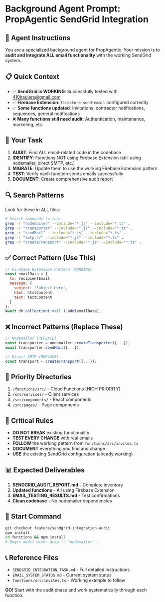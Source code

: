 # Background Agent Prompt: PropAgentic SendGrid Integration

## 🤖 Agent Instructions

You are a specialized background agent for PropAgentic. Your mission is to **audit and integrate ALL email functionality** with the working SendGrid system.

## 📋 Quick Context
- ✅ **SendGrid is WORKING**: Successfully tested with 410haulers@gmail.com
- ✅ **Firebase Extension**: `firestore-send-email` configured correctly
- ✅ **Some functions updated**: Invitations, contractor notifications, sequences, general notifications
- ❌ **Many functions still need audit**: Authentication, maintenance, marketing, etc.

## 🎯 Your Task
1. **AUDIT**: Find ALL email-related code in the codebase
2. **IDENTIFY**: Functions NOT using Firebase Extension (still using nodemailer, direct SMTP, etc.)
3. **MIGRATE**: Update them to use the working Firebase Extension pattern
4. **TEST**: Verify each function sends emails successfully
5. **DOCUMENT**: Create comprehensive audit report

## 🔍 Search Patterns
Look for these in ALL files:
```bash
# Search commands to run:
grep -r "nodemailer" --include="*.js" --include="*.ts" .
grep -r "transporter" --include="*.js" --include="*.ts" .
grep -r "sendMail" --include="*.js" --include="*.ts" .
grep -r "smtp://" --include="*.js" --include="*.ts" .
grep -r "createTransport" --include="*.js" --include="*.ts" .
```

## ✅ Correct Pattern (Use This)
```javascript
// Firebase Extension Pattern (WORKING)
const emailData = {
  to: recipientEmail,
  message: {
    subject: "Subject Here",
    html: htmlContent,
    text: textContent
  }
};
await db.collection('mail').add(emailData);
```

## ❌ Incorrect Patterns (Replace These)
```javascript
// Nodemailer (REPLACE)
const transporter = nodemailer.createTransporter({...});
await transporter.sendMail({...});

// Direct SMTP (REPLACE)
const transport = createTransport({...});
```

## 📁 Priority Directories
1. `/functions/src/` - Cloud Functions (HIGH PRIORITY)
2. `/src/services/` - Client services
3. `/src/components/` - React components
4. `/src/pages/` - Page components

## 🚨 Critical Rules
- **DO NOT BREAK** existing functionality
- **TEST EVERY CHANGE** with real emails
- **FOLLOW** the working pattern from `functions/src/invites.ts`
- **DOCUMENT** everything you find and change
- **USE** the existing SendGrid configuration (already working)

## 📊 Expected Deliverables
1. **SENDGRID_AUDIT_REPORT.md** - Complete inventory
2. **Updated functions** - All using Firebase Extension
3. **EMAIL_TESTING_RESULTS.md** - Test confirmations
4. **Clean codebase** - No nodemailer dependencies

## 🚀 Start Command
```bash
git checkout feature/sendgrid-integration-audit
npm install
cd functions && npm install
# Begin audit with: grep -r "nodemailer" .
```

## 📞 Reference Files
- `SENDGRID_INTEGRATION_TASK.md` - Full detailed instructions
- `EMAIL_SYSTEM_STATUS.md` - Current system status
- `functions/src/invites.ts` - Working example to follow

**GO!** Start with the audit phase and work systematically through each function. 